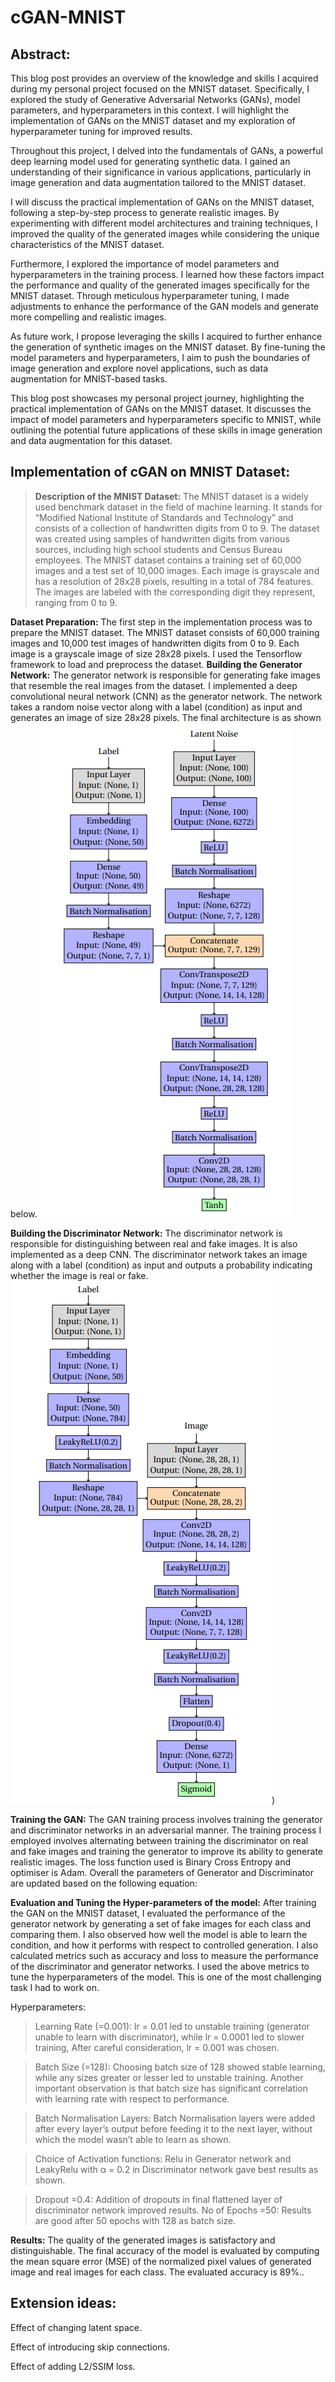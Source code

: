 # cGAN-MNIST
## Abstract:
This blog post provides an overview of the knowledge and skills I acquired during my personal project focused on the MNIST dataset. Specifically, I explored the study of Generative Adversarial Networks (GANs), model parameters, and hyperparameters in this context. I will highlight the implementation of GANs on the MNIST dataset and my exploration of hyperparameter tuning for improved results.

Throughout this project, I delved into the fundamentals of GANs, a powerful deep learning model used for generating synthetic data. I gained an understanding of their significance in various applications, particularly in image generation and data augmentation tailored to the MNIST dataset.

I will discuss the practical implementation of GANs on the MNIST dataset, following a step-by-step process to generate realistic images. By experimenting with different model architectures and training techniques, I improved the quality of the generated images while considering the unique characteristics of the MNIST dataset.

Furthermore, I explored the importance of model parameters and hyperparameters in the training process. I learned how these factors impact the performance and quality of the generated images specifically for the MNIST dataset. Through meticulous hyperparameter tuning, I made adjustments to enhance the performance of the GAN models and generate more compelling and realistic images.

As future work, I propose leveraging the skills I acquired to further enhance the generation of synthetic images on the MNIST dataset. By fine-tuning the model parameters and hyperparameters, I aim to push the boundaries of image generation and explore novel applications, such as data augmentation for MNIST-based tasks.

This blog post showcases my personal project journey, highlighting the practical implementation of GANs on the MNIST dataset. It discusses the impact of model parameters and hyperparameters specific to MNIST, while outlining the potential future applications of these skills in image generation and data augmentation for this dataset.

## Implementation of cGAN on MNIST Dataset:

> **Description of the MNIST Dataset:** The MNIST dataset is a widely used benchmark dataset in the field of machine learning. It stands for “Modified National Institute of Standards and Technology” and consists of a collection of handwritten digits from 0 to 9. The dataset was created using samples of handwritten digits from various sources, including high school students and Census Bureau employees. The MNIST dataset contains a training set of 60,000 images and a test set of 10,000 images. Each image is grayscale and has a resolution of 28x28 pixels, resulting in a total of 784 features. The images are labeled with the corresponding digit they represent, ranging from 0 to 9.

**Dataset Preparation:** The first step in the implementation process was to prepare the MNIST dataset. The MNIST dataset consists of 60,000 training images and 10,000 test images of handwritten digits from 0 to 9. Each image is a grayscale image of size 28x28 pixels. I used the Tensorflow framework to load and preprocess the dataset.
**Building the Generator Network:** The generator network is responsible for generating fake images that resemble the real images from the dataset. I implemented a deep convolutional neural network (CNN) as the generator network. The network takes a random noise vector along with a label (condition) as input and generates an image of size 28x28 pixels. The final architecture is as shown below.
![Demo Link](https://github.com/sujay-2001/cGAN-MNIST/blob/main/mnist_gen.png)

**Building the Discriminator Network:** The discriminator network is responsible for distinguishing between real and fake images. It is also implemented as a deep CNN. The discriminator network takes an image along with a label (condition) as input and outputs a probability indicating whether the image is real or fake.
![Demo Link](https://github.com/sujay-2001/cGAN-MNIST/blob/main/mnist_dis.png))
  
**Training the GAN:** The GAN training process involves training the generator and discriminator networks in an adversarial manner. The training process I employed involves alternating between training the discriminator on real and fake images and training the generator to improve its ability to generate realistic images. The loss function used is Binary Cross Entropy and optimiser is Adam. Overall the parameters of Generator and Discriminator are updated based on the following equation:

**Evaluation and Tuning the Hyper-parameters of the model:** After training the GAN on the MNIST dataset, I evaluated the performance of the generator network by generating a set of fake images for each class and comparing them. I also observed how well the model is able to learn the condition, and how it performs with respect to controlled generation. I also calculated metrics such as accuracy and loss to measure the performance of the discriminator and generator networks. I used the above metrics to tune the hyperparameters of the model. This is one of the most challenging task I had to work on.

Hyperparameters:

> Learning Rate (=0.001): lr = 0.01 led to unstable training (generator unable to learn with discriminator), while lr = 0.0001 led to slower training, After careful consideration, lr = 0.001 was chosen.

> Batch Size (=128): Choosing batch size of 128 showed stable learning, while any sizes greater or lesser led to unstable training. Another important observation is that batch size has significant correlation with learning rate with respect to performance.

> Batch Normalisation Layers: Batch Normalisation layers were added after every layer’s output before feeding it to the next layer, without which the model wasn’t able to learn as shown.

> Choice of Activation functions: Relu in Generator network and LeakyRelu with α = 0.2 in Discriminator network gave best results as shown.

> Dropout =0.4: Addition of dropouts in final flattened layer of discriminator network improved results.
> No of Epochs =50: Results are good after 50 epochs with 128 as batch size.

**Results:** The quality of the generated images is satisfactory and distinguishable. The final accuracy of the model is evaluated by computing the mean square error (MSE) of the normalized pixel values of generated image and real images for each class. The evaluated accuracy is 89%..

## Extension ideas:
Effect of changing latent space.

Effect of introducing skip connections.

Effect of adding L2/SSIM loss.
